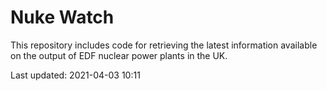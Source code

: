# Nuke Watch

This repository includes code for retrieving the latest information available on the output of EDF nuclear power plants in the UK.

Last updated: 2021-04-03 10:11